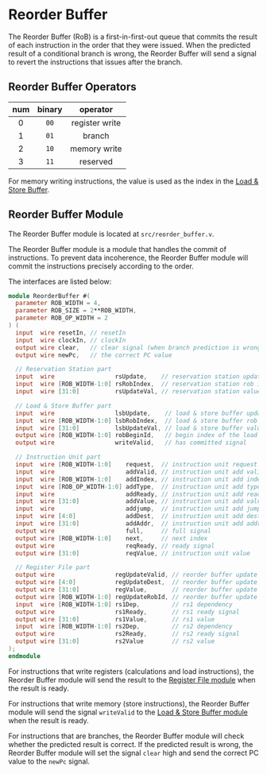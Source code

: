 # Reorder Buffer

The Reorder Buffer (RoB) is a first-in-first-out queue that commits the result
of each instruction in the order that they were issued. When the predicted
result of a conditional branch is wrong, the Reorder Buffer will send a signal
to revert the instructions that issues after the branch.

## Reorder Buffer Operators

| num | binary |    operator    |
|:---:|:------:|:--------------:|
|  0  |  `00`  | register write |
|  1  |  `01`  |     branch     |
|  2  |  `10`  |  memory write  |
|  3  |  `11`  |    reserved    |

For memory writing instructions, the value is used as the index in the
[Load & Store Buffer](load_store_buffer.md).

## Reorder Buffer Module

The Reorder Buffer module is located at `src/reorder_buffer.v`.

The Reorder Buffer module is a module that handles the commit of instructions.
To prevent data incoherence, the Reorder Buffer module will commit the
instructions precisely according to the order.

The interfaces are listed below:
    
```verilog
module ReorderBuffer #(
  parameter ROB_WIDTH = 4,
  parameter ROB_SIZE = 2**ROB_WIDTH,
  parameter ROB_OP_WIDTH = 2
) (
  input  wire resetIn, // resetIn
  input  wire clockIn, // clockIn
  output wire clear,   // clear signal (when branch prediction is wrong)
  output wire newPc,   // the correct PC value

  // Reservation Station part
  input  wire                 rsUpdate,    // reservation station update signal
  input  wire [ROB_WIDTH-1:0] rsRobIndex,  // reservation station rob index
  input  wire [31:0]          rsUpdateVal, // reservation station value

  // Load & Store Buffer part
  input  wire                 lsbUpdate,    // load & store buffer update signal
  input  wire [ROB_WIDTH-1:0] lsbRobIndex,  // load & store buffer rob index
  input  wire [31:0]          lsbUpdateVal, // load & store buffer value
  output wire [ROB_WIDTH-1:0] robBeginId,   // begin index of the load & store buffer
  output wire                 writeValid,   // has committed signal

  // Instruction Unit part
  input  wire [ROB_WIDTH-1:0]    request,  // instruction unit request
  input  wire                    addValid, // instruction unit add valid signal
  input  wire [ROB_WIDTH-1:0]    addIndex, // instruction unit add index
  input  wire [ROB_OP_WIDTH-1:0] addType,  // instruction unit add type signal
  input  wire                    addReady, // instruction unit add ready signal
  input  wire [31:0]             addValue, // instruction unit add value signal
  input  wire                    addjump,  // instruction unit add jump signal
  input  wire [4:0]              addDest,  // instruction unit add destination register signal
  input  wire [31:0]             addAddr,  // instruction unit add address
  output wire                    full,     // full signal
  output wire [ROB_WIDTH-1:0]    next,     // next index
  output wire                    reqReady, // ready signal
  output wire [31:0]             reqValue, // instruction unit value

  // Register File part
  output wire                 regUpdateValid, // reorder buffer update valid signal
  output wire [4:0]           regUpdateDest,  // reorder buffer update destination
  output wire [31:0]          regValue,       // reorder buffer update value
  output wire [ROB_WIDTH-1:0] regUpdateRobId, // reorder buffer update rob id
  input  wire [ROB_WIDTH-1:0] rs1Dep,         // rs1 dependency
  output wire                 rs1Ready,       // rs1 ready signal
  output wire [31:0]          rs1Value,       // rs1 value
  input  wire [ROB_WIDTH-1:0] rs2Dep,         // rs2 dependency
  output wire                 rs2Ready,       // rs2 ready signal
  output wire [31:0]          rs2Value        // rs2 value
);
endmodule
```

For instructions that write registers (calculations and load instructions),
the Reorder Buffer module will send the result to the
[Register File module](register_file.md) when the result is ready.

For instructions that write memory (store instructions), the Reorder Buffer
module will send the signal `writeValid` to the
[Load & Store Buffer module](load_store_buffer.md) when the result is ready.

For instructions that are branches, the Reorder Buffer module will check
whether the predicted result is correct. If the predicted result is wrong,
the Reorder Buffer module will set the signal `clear` high and send the
correct PC value to the `newPc` signal.
